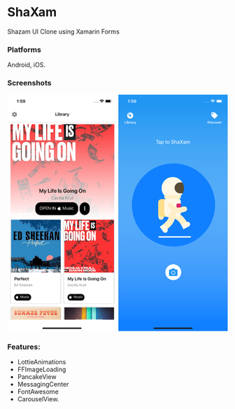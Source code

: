 # ShaXam
Shazam UI Clone using Xamarin Forms

### Platforms

Android, iOS.

### Screenshots

<img src="https://github.com/georgemichailou/ShaXam/blob/master/images/ShaXam1.png" Width="250" /> 
<img src="https://github.com/georgemichailou/ShaXam/blob/master/images/ShaXam2.png" Width="250" />

### Features:
- LottieAnimations
- FFImageLoading
- PancakeView
- MessagingCenter
- FontAwesome
- CarouselView.

